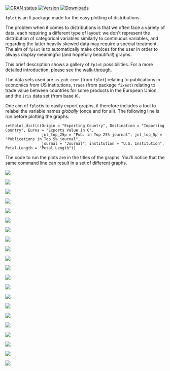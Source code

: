 <a href="https://cran.r-project.org/package=fplot"><img src="https://www.r-pkg.org/badges/version/fplot" alt="CRAN status"></a>
<a href="https://cran.r-project.org/package=fplot"><img src="http://www.r-pkg.org/badges/version/fplot" alt="Version"> </a>
<a href="https://ipub.com/dev-corner/apps/r-package-downloads/"> <img src="https://cranlogs.r-pkg.org/badges/fplot" alt = "Downloads"> </a>

`fplot` is an `R` package made for the easy plotting of distributions. 

The problem when it comes to distributions is that we often face a variety of data, each requiring a different type of layout: we don't represent the distribution of categorical variables similarly to continuous variables, and regarding the latter heavily skewed data may require a special treatment. The aim of `fplot` is to automatically make choices for the user in order to always display meaningful (and hopefully beautiful!) graphs. 

This brief description shows a gallery of `fplot` possibilities. For a more detailed introduction, please see the [walk-through](https://cran.r-project.org/package=fplot/vignettes/fplot_walkthrough.html).

The data sets used are `us_pub_econ` (from `fplot`) relating to publications in economics from US institutions, `trade` (from package `fixest`) relating to trade value between countries for some products in the European Union, and the `iris` data set (from base `R`).

One aim of `fplot`is to easily export graphs, it therefore includes a tool to relabel the variable names *globally* (once and for all). The following line is run before plotting the graphs:

```
setFplot_dict(c(Origin = "Exporting Country", Destination = "Importing Country", Euros = "Exports Value in €", 
                jnl_top_25p = "Pub. in Top 25% journal", jnl_top_5p = "Publications in Top 5% journal", 
                journal = "Journal", institution = "U.S. Institution", Petal.Length = "Petal Length"))
```


The code to run the plots are in the titles of the graphs. You'll notice that the same command line can result in a set of different graphs. 

![](man/figures/regular_pub.png)

![](man/figures/regular_trade.png)

![](man/figures/regular_iris.png)

![](man/figures/conditional_pub_1.png)

![](man/figures/conditional_pub_2.png)

![](man/figures/conditional_pub_3_bis.png)

![](man/figures/conditional_trade_1.png)

![](man/figures/conditional_trade_2.png)

![](man/figures/conditional_iris_1.png)

![](man/figures/conditional_iris_2.png)

![](man/figures/conditional_iris_3.png)

![](man/figures/weighted_pub_1.png)

![](man/figures/weighted_pub_2.png)

![](man/figures/weighted_trade_1.png)

![](man/figures/weighted_trade_2.png)

![](man/figures/weighted_conditional_trade_1.png)

![](man/figures/weighted_conditional_trade_2.png)

![](man/figures/weighted_stacked_pub.png)

![](man/figures/weighted_stacked_trade.png)

![](man/figures/cumul_pub.png)

![](man/figures/cumul_trade.png)



